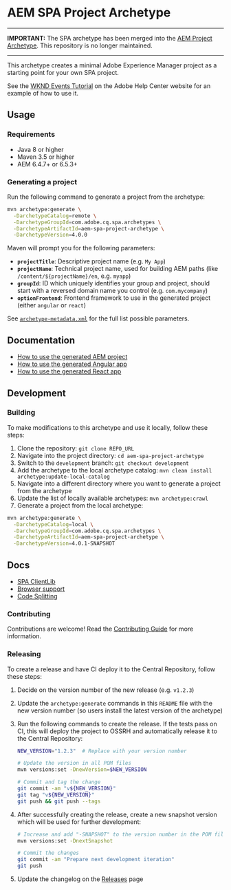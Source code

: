 # AEM SPA Project Archetype

---

**IMPORTANT:** The SPA archetype has been merged into the [AEM Project Archetype](https://github.com/adobe/aem-project-archetype). This repository is no longer maintained.

---

This archetype creates a minimal Adobe Experience Manager project as a starting point for your own SPA project.

See the [WKND Events Tutorial](https://helpx.adobe.com/experience-manager/kt/sites/using/getting-started-spa-wknd-tutorial-develop.html) on the Adobe Help Center website for an example of how to use it.

## Usage

### Requirements

- Java 8 or higher
- Maven 3.5 or higher
- AEM 6.4.7+ or 6.5.3+

### Generating a project

Run the following command to generate a project from the archetype:

```sh
mvn archetype:generate \
  -DarchetypeCatalog=remote \
  -DarchetypeGroupId=com.adobe.cq.spa.archetypes \
  -DarchetypeArtifactId=aem-spa-project-archetype \
  -DarchetypeVersion=4.0.0
```

Maven will prompt you for the following parameters:

- **`projectTitle`**: Descriptive project name (e.g. `My App`)
- **`projectName`**: Technical project name, used for building AEM paths (like `/content/${projectName}/en`, e.g. `myapp`)
- **`groupId`**: ID which uniquely identifies your group and project, should start with a reversed domain name you control (e.g. `com.mycompany`)
- **`optionFrontend`**: Frontend framework to use in the generated project (either `angular` or `react`)

See [`archetype-metadata.xml`](./src/main/resources/META-INF/maven/archetype-metadata.xml) for the full list possible parameters.

## Documentation

- [How to use the generated AEM project](./src/main/resources/archetype-resources/README.md)
- [How to use the generated Angular app](./src/main/resources/archetype-resources/angular-app/README.md)
- [How to use the generated React app](./src/main/resources/archetype-resources/react-app/README.md)

## Development

### Building

To make modifications to this archetype and use it locally, follow these steps:

1. Clone the repository: `git clone REPO_URL`
2. Navigate into the project directory: `cd aem-spa-project-archetype`
3. Switch to the `development` branch: `git checkout development`
4. Add the archetype to the local archetype catalog: `mvn clean install archetype:update-local-catalog`
5. Navigate into a different directory where you want to generate a project from the archetype
6. Update the list of locally available archetypes: `mvn archetype:crawl`
7. Generate a project from the local archetype:

```sh
mvn archetype:generate \
  -DarchetypeCatalog=local \
  -DarchetypeGroupId=com.adobe.cq.spa.archetypes \
  -DarchetypeArtifactId=aem-spa-project-archetype \
  -DarchetypeVersion=4.0.1-SNAPSHOT
```

## Docs

- [SPA ClientLib](./docs/spa-clientlib.md)
- [Browser support](./docs/browser-support.md)
- [Code Splitting](./docs/code-splitting.md)

### Contributing

Contributions are welcome! Read the [Contributing Guide](CONTRIBUTING.md) for more information.

### Releasing

To create a release and have CI deploy it to the Central Repository, follow these steps:

1. Decide on the version number of the new release (e.g. `v1.2.3`)

2. Update the `archetype:generate` commands in this `README` file with the new version number (so users install the latest version of the archetype)

3. Run the following commands to create the release. If the tests pass on CI, this will deploy the project to OSSRH and automatically release it to the Central Repository:

   ```sh
   NEW_VERSION="1.2.3"  # Replace with your version number

   # Update the version in all POM files
   mvn versions:set -DnewVersion=$NEW_VERSION

   # Commit and tag the change
   git commit -am "v${NEW_VERSION}"
   git tag "v${NEW_VERSION}"
   git push && git push --tags
   ```

4. After successfully creating the release, create a new snapshot version which will be used for further development:

   ```sh
   # Increase and add "-SNAPSHOT" to the version number in the POM file
   mvn versions:set -DnextSnapshot

   # Commit the changes
   git commit -am "Prepare next development iteration"
   git push
   ```

5. Update the changelog on the [Releases](https://github.com/adobe/aem-spa-project-archetype/releases) page
